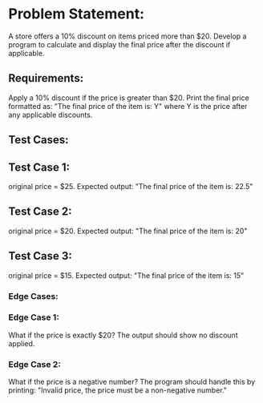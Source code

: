 # Problem Statement:

A store offers a 10% discount on items priced more than $20. Develop a program to calculate and display the final price after the discount if applicable.

## Requirements:

Apply a 10% discount if the price is greater than $20. Print the final price formatted as: "The final price of the item is: Y" where Y is the price after any applicable discounts.

## Test Cases:

## Test Case 1:

original price = $25. Expected output: "The final price of the item is: 22.5"

## Test Case 2:

original price = $20. Expected output: "The final price of the item is: 20"

## Test Case 3:

original price = $15. Expected output: "The final price of the item is: 15"

### Edge Cases:

### Edge Case 1:

What if the price is exactly $20? The output should show no discount applied.

### Edge Case 2:

What if the price is a negative number? The program should handle this by printing: "Invalid price, the price must be a non-negative number."
